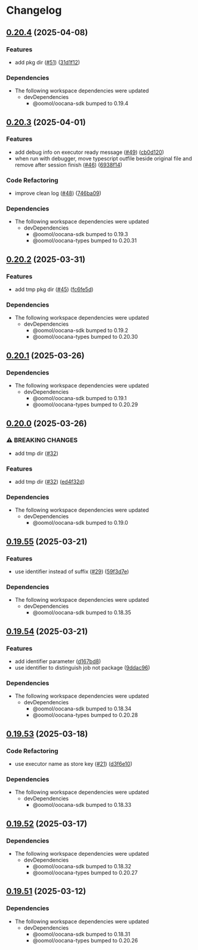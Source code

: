 # Changelog

## [0.20.4](https://github.com/oomol/oocana-node/compare/@oomol/executor-v0.20.3...@oomol/executor-v0.20.4) (2025-04-08)


### Features

* add pkg dir ([#51](https://github.com/oomol/oocana-node/issues/51)) ([31d1f12](https://github.com/oomol/oocana-node/commit/31d1f12e15bc1d496ec2687a38d147f09fc69529))


### Dependencies

* The following workspace dependencies were updated
  * devDependencies
    * @oomol/oocana-sdk bumped to 0.19.4

## [0.20.3](https://github.com/oomol/oocana-node/compare/@oomol/executor-v0.20.2...@oomol/executor-v0.20.3) (2025-04-01)


### Features

* add debug info on executor ready message ([#49](https://github.com/oomol/oocana-node/issues/49)) ([cb0d120](https://github.com/oomol/oocana-node/commit/cb0d12069e1904cb2dc7a95da2bda08702af9792))
* when run with debugger, move typescript outfile beside original file and remove after session finish ([#46](https://github.com/oomol/oocana-node/issues/46)) ([6938f14](https://github.com/oomol/oocana-node/commit/6938f14723649df2348f3c73a003a302dd4fb58e))


### Code Refactoring

* improve clean log ([#48](https://github.com/oomol/oocana-node/issues/48)) ([746ba09](https://github.com/oomol/oocana-node/commit/746ba09149215ff6c4f40ec387f260ca622b5449))


### Dependencies

* The following workspace dependencies were updated
  * devDependencies
    * @oomol/oocana-sdk bumped to 0.19.3
    * @oomol/oocana-types bumped to 0.20.31

## [0.20.2](https://github.com/oomol/oocana-node/compare/@oomol/executor-v0.20.1...@oomol/executor-v0.20.2) (2025-03-31)


### Features

* add tmp pkg dir ([#45](https://github.com/oomol/oocana-node/issues/45)) ([fc6fe5d](https://github.com/oomol/oocana-node/commit/fc6fe5d487dad30fd0a1f23979ca27d388b6815d))


### Dependencies

* The following workspace dependencies were updated
  * devDependencies
    * @oomol/oocana-sdk bumped to 0.19.2
    * @oomol/oocana-types bumped to 0.20.30

## [0.20.1](https://github.com/oomol/oocana-node/compare/@oomol/executor-v0.20.0...@oomol/executor-v0.20.1) (2025-03-26)


### Dependencies

* The following workspace dependencies were updated
  * devDependencies
    * @oomol/oocana-sdk bumped to 0.19.1
    * @oomol/oocana-types bumped to 0.20.29

## [0.20.0](https://github.com/oomol/oocana-node/compare/@oomol/executor-v0.19.55...@oomol/executor-v0.20.0) (2025-03-26)


### ⚠ BREAKING CHANGES

* add tmp dir ([#32](https://github.com/oomol/oocana-node/issues/32))

### Features

* add tmp dir ([#32](https://github.com/oomol/oocana-node/issues/32)) ([ed4f32d](https://github.com/oomol/oocana-node/commit/ed4f32d4456ff316af9845552a10e41dc87334d0))


### Dependencies

* The following workspace dependencies were updated
  * devDependencies
    * @oomol/oocana-sdk bumped to 0.19.0

## [0.19.55](https://github.com/oomol/oocana-node/compare/@oomol/executor-v0.19.54...@oomol/executor-v0.19.55) (2025-03-21)


### Features

* use identifier instead of suffix ([#29](https://github.com/oomol/oocana-node/issues/29)) ([59f3d7e](https://github.com/oomol/oocana-node/commit/59f3d7e8fa2f1b02129159b6a77baaa6171c2eac))


### Dependencies

* The following workspace dependencies were updated
  * devDependencies
    * @oomol/oocana-sdk bumped to 0.18.35

## [0.19.54](https://github.com/oomol/oocana-node/compare/@oomol/executor-v0.19.53...@oomol/executor-v0.19.54) (2025-03-21)


### Features

* add identifier parameter ([d167bd8](https://github.com/oomol/oocana-node/commit/d167bd888f7ed11c20fbe368f32395aac5438c3e))
* use identifier to distinguish job not package ([9ddac96](https://github.com/oomol/oocana-node/commit/9ddac96fd166f23c049087d89364ee8fdc011f45))


### Dependencies

* The following workspace dependencies were updated
  * devDependencies
    * @oomol/oocana-sdk bumped to 0.18.34
    * @oomol/oocana-types bumped to 0.20.28

## [0.19.53](https://github.com/oomol/oocana-node/compare/@oomol/executor-v0.19.52...@oomol/executor-v0.19.53) (2025-03-18)


### Code Refactoring

* use executor name as store key ([#21](https://github.com/oomol/oocana-node/issues/21)) ([d3f6e10](https://github.com/oomol/oocana-node/commit/d3f6e10b949f2c2854021259aa9ac0877d75558f))


### Dependencies

* The following workspace dependencies were updated
  * devDependencies
    * @oomol/oocana-sdk bumped to 0.18.33

## [0.19.52](https://github.com/oomol/oocana-node/compare/@oomol/executor-v0.19.51...@oomol/executor-v0.19.52) (2025-03-17)


### Dependencies

* The following workspace dependencies were updated
  * devDependencies
    * @oomol/oocana-sdk bumped to 0.18.32
    * @oomol/oocana-types bumped to 0.20.27

## [0.19.51](https://github.com/oomol/oocana-node/compare/@oomol/executor-v0.19.50...@oomol/executor-v0.19.51) (2025-03-12)


### Dependencies

* The following workspace dependencies were updated
  * devDependencies
    * @oomol/oocana-sdk bumped to 0.18.31
    * @oomol/oocana-types bumped to 0.20.26

